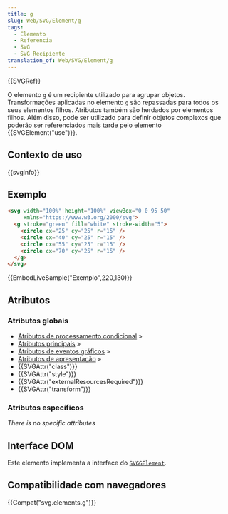 ```yaml
---
title: g
slug: Web/SVG/Element/g
tags:
  - Elemento
  - Referencia
  - SVG
  - SVG Recipiente
translation_of: Web/SVG/Element/g
---
```

{{SVGRef}}

O elemento `g` é um recipiente utilizado para agrupar objetos. Transformações aplicadas no elemento `g` são repassadas para todos os seus elementos filhos. Atributos também são herdados por elementos filhos. Além disso, pode ser utilizado para definir objetos complexos que poderão ser referenciados mais tarde pelo elemento {{SVGElement("use")}}.

## Contexto de uso

{{svginfo}}

## Exemplo

```html
<svg width="100%" height="100%" viewBox="0 0 95 50"
     xmlns="https://www.w3.org/2000/svg">
  <g stroke="green" fill="white" stroke-width="5">
    <circle cx="25" cy="25" r="15" />
    <circle cx="40" cy="25" r="15" />
    <circle cx="55" cy="25" r="15" />
    <circle cx="70" cy="25" r="15" />
  </g>
</svg>
```

{{EmbedLiveSample("Exemplo",220,130)}}

## Atributos

### Atributos globais

- [Atributos de processamento condicional](/pt-BR/docs/SVG/Attribute#ConditionalProccessing) »
- [Atributos principais](/pt-BR/docs/SVG/Attribute#Core) »
- [Atributos de eventos gráficos](/pt-BR/docs/SVG/Attribute#GraphicalEvent) »
- [Atributos de apresentação](/pt-BR/docs/SVG/Attribute#Presentation) »
- {{SVGAttr("class")}}
- {{SVGAttr("style")}}
- {{SVGAttr("externalResourcesRequired")}}
- {{SVGAttr("transform")}}

### Atributos específicos

_There is no specific attributes_

## Interface DOM

Este elemento implementa a interface do [`SVGGElement`](/pt-BR/docs/DOM/SVGGElement).

## Compatibilidade com navegadores

{{Compat("svg.elements.g")}}
